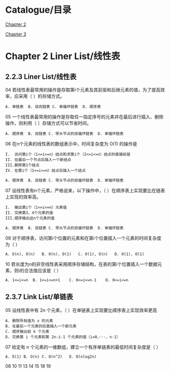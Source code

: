 # Catalogue/目录
[Chapter 2](url)

[Chapter 3](url)

# Chapter 2 Liner List/线性表

## 2.2.3 Liner List/线性表
04 若线性表最常用的操作是存取第i个元素及其前驱和后继元素的值，为了提高效率，应采用（ ）的存储方式。
```
A. 单链表  B. 双向链表 C. 单循环链表  D. 顺序表
```
05 一个线性表最常用的操作是存取任一指定序号的元素并在最后进行插入、删除操作，则利用（ ）存储方式可以节省时间。
```
A. 顺序表  B. 双链表 C. 带头节点的双循环链表  D. 单循环链表
```
06 在n个元素的线性表的数组表示中，时间复杂度为 O(1) 的操作是
```
I.  访问第i个（1<=i<=n）结点和求第i个（2<=i<=n）结点的直接前驱
II. 在最后一个节点后插入一个新结点
III.删除第1个结点    
IV. 在第i个（1<=i<=n）结点后插入一个结点

A. 顺序表  B. 双链表 C. 带头节点的双循环链表  D. 单循环链表
```
07 设线性表有n个元素，严格说来，以下操作中，（ ）在顺序表上实现要比在链表上实现的效率高。
```
I.  输出第i个（1<=i<=n）元素值
II. 交换第3、4个元素的值
III.顺序输出这n个元素的值

A. 顺序表  B. 双链表 C. 带头节点的双循环链表  D. 单循环链表
```
09 对于顺序表，访问第i个位置的元素和在第i个位置插入一个元素的时间复杂度为（ ）
```
A. O(n), O(n)   B. O(n), O(1)   C. O(1), O(n)   D. O(1), O(1)
```
10 若长度为n的非空线性表采用顺序存储结构，在表的第i个位置插入一个数据元素，则i的合法值应该是（ ）
```
A. 1<=i<=n  B. 1<=i<=n+1    C. 0<=i<=n-1    D. 0<=i<=n
```

## 2.3.7 Link List/单链表
05 设线性表中有 2n 个元素，（ ）在单链表上实现要比顺序表上实现效率更高
```
A. 删除所有值为 x 的元素
B. 在最后一个元素的后面插入一个新元素
C. 顺序输出前 k 个元素
D. 交换第 i 个元素和第 2n-i-1 个元素的值（i=0，···，n-1）
```
07 给定有 n 个元素的一维数组，建立一个有序单链表的最低时间复杂度是（ ）
```
A. O(1) B. O(n) C. O(n^2)   D. O(nlog2n)
```
08
10
11
13
14
15
18
19
